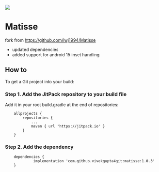 [![](https://jitpack.io/v/vivekgupta4git/matisse.svg)](https://jitpack.io/#vivekgupta4git/matisse)

# Matisse

fork from https://github.com/lwj1994/Matisse

* updated dependencies
* added support for android 15 inset handling

## How to

To get a Git project into your build:
### Step 1. Add the JitPack repository to your build file

Add it in your root build.gradle at the end of repositories:
```
	allprojects {
		repositories {
			...
			maven { url 'https://jitpack.io' }
		}
	}
```

### Step 2. Add the dependency
```
	dependencies {
	         implementation 'com.github.vivekgupta4git:matisse:1.0.3'
	}
```
